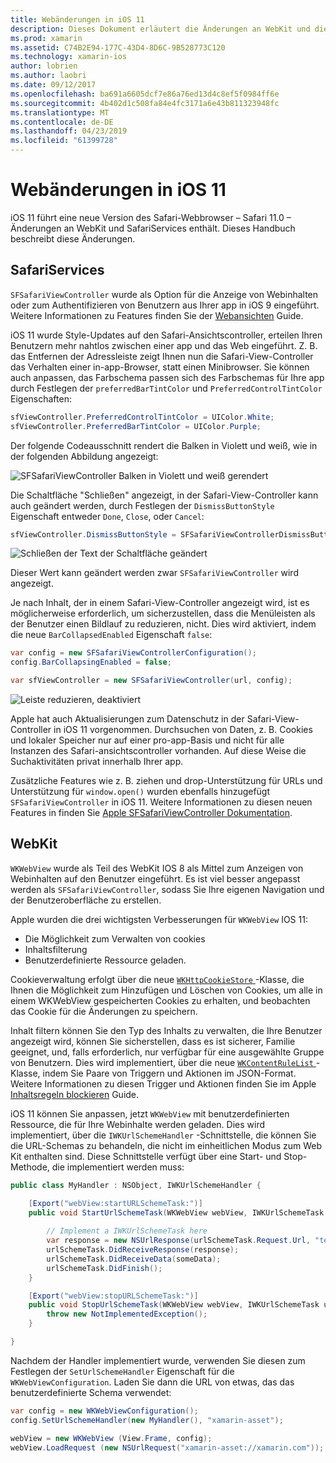 ```yaml
---
title: Webänderungen in iOS 11
description: Dieses Dokument erläutert die Änderungen an WebKit und die Safari-Services-Framework in iOS 11. Es wird beschrieben, wie mit Formatierung SFSafariViewController Updates und neuen Funktionen in WKWebView arbeiten.
ms.prod: xamarin
ms.assetid: C74B2E94-177C-43D4-8D6C-9B528773C120
ms.technology: xamarin-ios
author: lobrien
ms.author: laobri
ms.date: 09/12/2017
ms.openlocfilehash: ba691a6605dcf7e86a76ed13d4c8ef5f0984ff6e
ms.sourcegitcommit: 4b402d1c508fa84e4fc3171a6e43b811323948fc
ms.translationtype: MT
ms.contentlocale: de-DE
ms.lasthandoff: 04/23/2019
ms.locfileid: "61399728"
---
```

# <a name="web-changes-in-ios-11"></a>Webänderungen in iOS 11

iOS 11 führt eine neue Version des Safari-Webbrowser – Safari 11.0 – Änderungen an WebKit und SafariServices enthält. Dieses Handbuch beschreibt diese Änderungen.

## <a name="safariservices"></a>SafariServices

`SFSafariViewController` wurde als Option für die Anzeige von Webinhalten oder zum Authentifizieren von Benutzern aus Ihrer app in iOS 9 eingeführt. Weitere Informationen zu Features finden Sie der [Webansichten](~/ios/user-interface/controls/uiwebview.md#safariviewcontroller) Guide.

iOS 11 wurde Style-Updates auf den Safari-Ansichtscontroller, erteilen Ihren Benutzern mehr nahtlos zwischen einer app und das Web eingeführt. Z. B. das Entfernen der Adressleiste zeigt Ihnen nun die Safari-View-Controller das Verhalten einer in-app-Browser, statt einen Minibrowser. Sie können auch anpassen, das Farbschema passen sich des Farbschemas für Ihre app durch Festlegen der `preferredBarTintColor` und `PreferredControlTintColor` Eigenschaften:

```csharp
sfViewController.PreferredControlTintColor = UIColor.White;
sfViewController.PreferredBarTintColor = UIColor.Purple;
```

Der folgende Codeausschnitt rendert die Balken in Violett und weiß, wie in der folgenden Abbildung angezeigt:

![SFSafariViewController Balken in Violett und weiß gerendert](web-images/image1.png)

Die Schaltfläche "Schließen" angezeigt, in der Safari-View-Controller kann auch geändert werden, durch Festlegen der `DismissButtonStyle` Eigenschaft entweder `Done`, `Close`, oder `Cancel`:

```csharp
sfViewController.DismissButtonStyle = SFSafariViewControllerDismissButtonStyle.Close;
```

![Schließen der Text der Schaltfläche geändert](web-images/image2.png)

Dieser Wert kann geändert werden zwar `SFSafariViewController` wird angezeigt.


Je nach Inhalt, der in einem Safari-View-Controller angezeigt wird, ist es möglicherweise erforderlich, um sicherzustellen, dass die Menüleisten als der Benutzer einen Bildlauf zu reduzieren, nicht. Dies wird aktiviert, indem die neue `BarCollapsedEnabled` Eigenschaft `false`:

```csharp
var config = new SFSafariViewControllerConfiguration();
config.BarCollapsingEnabled = false;

var sfViewController = new SFSafariViewController(url, config);
```

![Leiste reduzieren, deaktiviert](web-images/image3.png)

Apple hat auch Aktualisierungen zum Datenschutz in der Safari-View-Controller in iOS 11 vorgenommen. Durchsuchen von Daten, z. B. Cookies und lokaler Speicher nur auf einer pro-app-Basis und nicht für alle Instanzen des Safari-ansichtscontroller vorhanden. Auf diese Weise die Suchaktivitäten privat innerhalb Ihrer app.

Zusätzliche Features wie z. B. ziehen und drop-Unterstützung für URLs und Unterstützung für `window.open()` wurden ebenfalls hinzugefügt `SFSafariViewController` in iOS 11. Weitere Informationen zu diesen neuen Features in finden Sie [Apple SFSafariViewController Dokumentation](https://developer.apple.com/documentation/safariservices/sfsafariviewcontroller?changes=latest_minor).


## <a name="webkit"></a>WebKit

`WKWebView` wurde als Teil des WebKit IOS 8 als Mittel zum Anzeigen von Webinhalten auf den Benutzer eingeführt. Es ist viel besser angepasst werden als `SFSafariViewController`, sodass Sie Ihre eigenen Navigation und der Benutzeroberfläche zu erstellen.

Apple wurden die drei wichtigsten Verbesserungen für `WKWebView` IOS 11: 

- Die Möglichkeit zum Verwalten von cookies
- Inhaltsfilterung
- Benutzerdefinierte Ressource geladen. 

Cookieverwaltung erfolgt über die neue [ `WKHttpCookieStore` ](https://developer.apple.com/documentation/webkit/wkhttpcookiestore) -Klasse, die Ihnen die Möglichkeit zum Hinzufügen und Löschen von Cookies, um alle in einem WKWebView gespeicherten Cookies zu erhalten, und beobachten das Cookie für die Änderungen zu speichern.

Inhalt filtern können Sie den Typ des Inhalts zu verwalten, die Ihre Benutzer angezeigt wird, können Sie sicherstellen, dass es ist sicherer, Familie geeignet, und, falls erforderlich, nur verfügbar für eine ausgewählte Gruppe von Benutzern. Dies wird implementiert, über die neue [ `WKContentRuleList` ](https://developer.apple.com/documentation/webkit/wkcontentrulelist) -Klasse, indem Sie Paare von Triggern und Aktionen im JSON-Format. Weitere Informationen zu diesen Trigger und Aktionen finden Sie im Apple [Inhaltsregeln blockieren](https://developer.apple.com/library/content/documentation/Extensions/Conceptual/ContentBlockingRules/Introduction/Introduction.html) Guide.

iOS 11 können Sie anpassen, jetzt `WKWebView` mit benutzerdefinierten Ressource, die für Ihre Webinhalte werden geladen. Dies wird implementiert, über die `IWKUrlSchemeHandler` -Schnittstelle, die können Sie die URL-Schemas zu behandeln, die nicht im einheitlichen Modus zum Web Kit enthalten sind. Diese Schnittstelle verfügt über eine Start- und Stop-Methode, die implementiert werden muss:

```csharp
public class MyHandler : NSObject, IWKUrlSchemeHandler {

    [Export("webView:startURLSchemeTask:")]
    public void StartUrlSchemeTask(WKWebView webView, IWKUrlSchemeTask urlSchemeTask){
        
        // Implement a IWKUrlSchemeTask here
        var response = new NSUrlResponse(urlSchemeTask.Request.Url, "text/html", ContentLength, null);
        urlSchemeTask.DidReceiveResponse(response);
        urlSchemeTask.DidReceiveData(someData);
        urlSchemeTask.DidFinish();
    }

    [Export("webView:stopURLSchemeTask:")]
    public void StopUrlSchemeTask(WKWebView webView, IWKUrlSchemeTask urlSchemeTask){
        throw new NotImplementedException();
    }

}
``` 

Nachdem der Handler implementiert wurde, verwenden Sie diesen zum Festlegen der `SetUrlSchemeHandler` Eigenschaft für die `WKWebViewConfiguration`. Laden Sie dann die URL von etwas, das das benutzerdefinierte Schema verwendet:

```csharp
var config = new WKWebViewConfiguration();
config.SetUrlSchemeHandler(new MyHandler(), "xamarin-asset");

webView = new WKWebView (View.Frame, config);
webView.LoadRequest (new NSUrlRequest("xamarin-asset://xamarin.com"));
```


